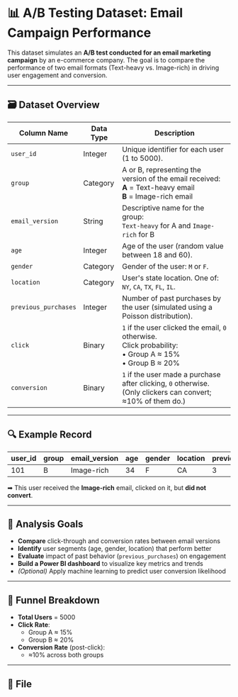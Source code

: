 
# 📊 A/B Testing Dataset: Email Campaign Performance

This dataset simulates an **A/B test conducted for an email marketing campaign** by an e-commerce company. The goal is to compare the performance of two email formats (Text-heavy vs. Image-rich) in driving user engagement and conversion.

---

## 🗃️ Dataset Overview

| Column Name           | Data Type | Description |
|------------------------|-----------|-------------|
| `user_id`              | Integer   | Unique identifier for each user (1 to 5000). |
| `group`                | Category  | A or B, representing the version of the email received:<br>**A** = Text-heavy email<br>**B** = Image-rich email |
| `email_version`        | String    | Descriptive name for the group:<br>`Text-heavy` for A and `Image-rich` for B |
| `age`                  | Integer   | Age of the user (random value between 18 and 60). |
| `gender`               | Category  | Gender of the user: `M` or `F`. |
| `location`             | Category  | User's state location. One of: `NY`, `CA`, `TX`, `FL`, `IL`. |
| `previous_purchases`   | Integer   | Number of past purchases by the user (simulated using a Poisson distribution). |
| `click`                | Binary    | `1` if the user clicked the email, `0` otherwise.<br>Click probability:<br>• Group A ≈ 15%<br>• Group B ≈ 20% |
| `conversion`           | Binary    | `1` if the user made a purchase after clicking, `0` otherwise. (Only clickers can convert; ≈10% of them do.) |

---

## 🔍 Example Record

| user_id | group | email_version | age | gender | location | previous_purchases | click | conversion |
|---------|-------|----------------|-----|--------|----------|---------------------|--------|-------------|
| 101     | B     | Image-rich     | 34  | F      | CA       | 3                   | 1      | 0           |

➡ This user received the **Image-rich** email, clicked on it, but **did not convert**.

---

## 🎯 Analysis Goals

- **Compare** click-through and conversion rates between email versions
- **Identify** user segments (age, gender, location) that perform better
- **Evaluate** impact of past behavior (`previous_purchases`) on engagement
- **Build a Power BI dashboard** to visualize key metrics and trends
- *(Optional)* Apply machine learning to predict user conversion likelihood

---

## 🧠 Funnel Breakdown

- **Total Users** = 5000
- **Click Rate**:
  - Group A ≈ 15%
  - Group B ≈ 20%
- **Conversion Rate** (post-click):
  - ≈10% across both groups

---

## 📁 File

